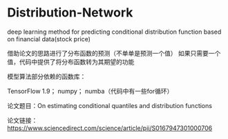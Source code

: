 # Distribution-Network
deep learning method for predicting conditional distribution function based on financial data(stock price)

借助论文的思路进行了分布函数的预测（不单单是预测一个值）
如果只需要一个值，代码中提供了将分布函数转为其期望的功能

模型算法部分依赖的函数库：

TensorFlow 1.9；
numpy；
numba（代码中有一些for循环）


论文题目：On estimating conditional quantiles and distribution functions

论文链接：https://www.sciencedirect.com/science/article/pii/S0167947301000706
